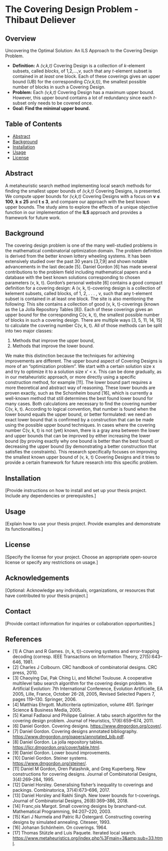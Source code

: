 # The Covering Design Problem - Thibaut Deliever


## Overview

Uncovering the Optimal Solution: An ILS Approach to the Covering Design Problem.
- **Definition:** A _(v,k,t)_ Covering Design is a collection of _k_-element subsets, called _blocks_, of 1,2,...,v, such that any _t_-element subset is contained in at _least_ one block. Each of these coverings gives an upper bound (UB) for the corresponding _C(v,k,t))_, the smallest possible number of blocks in such a Covering Design.
- **Problem:** Each _(v,k,t)_ Covering Design has a maximum upper bound. However, this upper bound contains a lot of redundancy since each _t_-subset only needs to be covered once.
- **Goal:** **Find the minimal upper bound.**


## Table of Contents
- [Abstract](#abstract)
- [Background](#background)
- [Installation](#installation)
- [Usage](#usage)
- [License](#license)


## Abstract

A metaheuristic search method implementing local search methods for finding the smallest upper bounds of _(v,k,t)_ Covering Designs, is presented. We compute upper bounds for _(v,k,t)_ Covering Designs with a focus on **v ≤ 100**, **k ≤ 25** and **t ≤ 3**, and compare our approach with the best known upper bounds. The study aims to explore the effects of a unique objective function in our implementation of the **ILS** approach and provides a framework for future work.


## Background

The covering design problem is one of the many well-studied problems in the mathematical combinatorial optimization domain. The problem definition is derived from the better known lottery wheeling systems. It has been extensively studied over the past 30 years [3,7,9] and shown notable advancements in the last decade [5]. Daniel Gordon [6] has made several contributions to the problem field including mathematical papers and a database with the best known solutions corresponding to chosen parameters (v, k, t). Gordon’s personal website [6] contains a good compact definition for a covering design: A (v, k, t)-covering design is a collection of kelement subsets, called blocks, of 1, 2, . . . , v, such that any t-element subset is contained in at least one block. The site is also mentioning the following: This site contains a collection of good (v, k, t)-coverings (known as the La Jolla Repository Tables [8]). Each of these coverings gives an upper bound for the corresponding C(v, k, t), the smallest possible number of blocks in such a covering
design. There are multiple ways [3, 5, 11, 14, 15] to calculate the covering number C(v, k, t). All of those methods can be split into two major classes: 
  1. Methods that improve the upper bound,
  2. Methods that improve the lower bound.

We make this distinction because the techniques for achieving improvements are different. The upper bound aspect of Covering Designs is more of an “optimization problem”. We start with a certain solution size x and try to optimize it to a solution size x′ < x. This can be done gradually, as in our metaheuristic approach, or more directly using a specific construction method, for example [11]. The lower bound part requires a more theoretical and abstract way of reasoning. These lower bounds are proven exactly, such as the Schonheim bound [16], which is currently a well-known method that still determines the best found lower
bound for many cases. Both calculations are necessary to find the covering number C(v, k, t). According to logical convention, that number is found when the lower bound equals the upper bound, or better formulated: we need an exact lower bound that is confirmed by a construction that can be made using the possible upper bound techniques. In cases where the covering number C(v, k, t) is not (yet) known, there is a gray area between the lower and upper bounds that can be improved by either increasing the lower bound (by proving exactly why one bound is better than the best found) or decreasing the upper bound (by demonstrating a better construction that satisfies the constraints). This research specifically focuses on improving the smallest known upper bound of (v, k, t) Covering Designs and it tries to provide a certain framework for future research into this specific problem.


## Installation

[Provide instructions on how to install and set up your thesis project. Include any dependencies or prerequisites.]

## Usage

[Explain how to use your thesis project. Provide examples and demonstrate its functionalities.]

## License

[Specify the license for your project. Choose an appropriate open-source license or specify any restrictions on usage.]

## Acknowledgements

[Optional: Acknowledge any individuals, organizations, or resources that have contributed to your thesis project.]

## Contact

[Provide contact information for inquiries or collaboration opportunities.]


## References
- [1] A Chan and R Games. (n, k, t))-covering systems and error-trapping decoding (corresp. IEEE Transactions on Information Theory, 27(5):643–646, 1981.
- [2] Charles J Colbourn. CRC handbook of combinatorial designs. CRC press, 2010.
- [3] Chaoying Dai, Pak Ching Li, and Michel Toulouse. A cooperative multilevel tabu search algorithm for the covering design problem. In Artificial Evolution: 7th International Conference, Evolution Artificielle, EA 2005, Lille, France, October 26-28, 2005, Revised Selected Papers 7, pages 119–130. Springer, 2006. 
- [4] Matthias Ehrgott. Multicriteria optimization, volume 491. Springer Science & Business Media, 2005. 
- [5] Kamal Fadlaoui and Philippe Galinier. A tabu search algorithm for the covering design problem. Journal of Heuristics, 17(6):659–674, 2011. 
- [6] Daniel Gordon. Covering designs. https://www.dmgordon.org/cover/.
- [7] Daniel Gordon. Covering designs annotated bibliography. https://www.dmgordon.org/papers/annotated_bib.pdf.
- [8] Daniel Gordon. La jolla repository tables. https://ljcr.dmgordon.org/cover/table.html.
- [9] Daniel Gordon. Lower bound improvements.
- [10] Daniel Gordon. Steiner systems. https://www.dmgordon.org/steiner/.
- [11] Daniel M Gordon, Oren Patashnik, and Greg Kuperberg. New constructions for covering designs. Journal of Combinatorial Designs, 3(4):269–284, 1995. 
- [12] Daniel Horsley. Generalising fisher’s inequality to coverings and packings. Combinatorica, 37(4):673–696, 2017.
- [13] Daniel Horsley and Rakhi Singh. New lower bounds for t-coverings. Journal of Combinatorial Designs, 26(8):369–386, 2018. 
- [14] Franc¸ois Margot. Small covering designs by branchand-cut. Mathematical Programming, 94:207–220, 2003.
- [15] Kari J Nurmela and Patric RJ Östergard. Constructing covering designs by simulated annealing. Citeseer, 1993.
- [16] Johanan Schönheim. On coverings. 1964.
- [17] Thomas Stützle and Luis Paquete. Iterated local search. https://www.metaheuristics.org/index.php%3Fmain=3&amp;sub=33.html.
